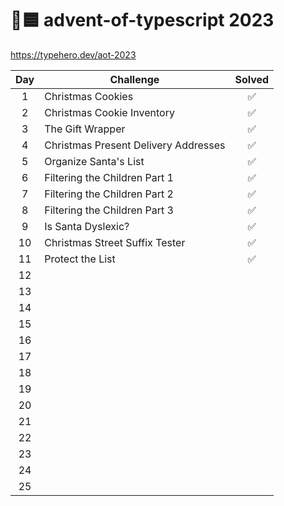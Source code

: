 # 🎄🟦 advent-of-typescript 2023

<https://typehero.dev/aot-2023>

| Day | Challenge                            | Solved |
| :-: | ------------------------------------ | :----: |
|  1  | Christmas Cookies                    |   ✅   |
|  2  | Christmas Cookie Inventory           |   ✅   |
|  3  | The Gift Wrapper                     |   ✅   |
|  4  | Christmas Present Delivery Addresses |   ✅   |
|  5  | Organize Santa's List                |   ✅   |
|  6  | Filtering the Children Part 1        |   ✅   |
|  7  | Filtering the Children Part 2        |   ✅   |
|  8  | Filtering the Children Part 3        |   ✅   |
|  9  | Is Santa Dyslexic?                   |   ✅   |
| 10  | Christmas Street Suffix Tester       |   ✅   |
| 11  | Protect the List                     |   ✅   |
| 12  |                                      |        |
| 13  |                                      |        |
| 14  |                                      |        |
| 15  |                                      |        |
| 16  |                                      |        |
| 17  |                                      |        |
| 18  |                                      |        |
| 19  |                                      |        |
| 20  |                                      |        |
| 21  |                                      |        |
| 22  |                                      |        |
| 23  |                                      |        |
| 24  |                                      |        |
| 25  |                                      |        |

